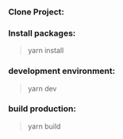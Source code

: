 ### Clone Project:

### Install packages:
>yarn install

### development environment:
>yarn dev

### build production:
>yarn build
